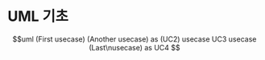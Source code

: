 # UML 기초
$$uml
(First usecase)
(Another usecase) as (UC2)
usecase UC3
usecase (Last\nusecase) as UC4
$$